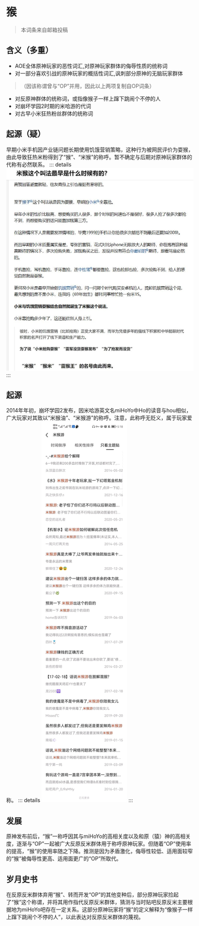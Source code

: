 # 猴
> 本词条来自邮箱投稿

## 含义（多重）
+ AOE全体原神玩家的恶性词汇,对原神玩家群体的侮辱性质的统称词
+ 对一部分喜欢引战的原神玩家的概括性词汇,讽刺部分原神的无脑玩家群体
> （因该称谓曾与“OP”并用，因此以上两项复制自OP词条）
+ 对反原神群体的统称词，或指像猴子一样上蹿下跳闹个不停的人
+ 对崩坏学园2时期的米哈游的代词
+ 对古早小米狂热粉丝群体的统称词

## 起源（疑）
早期小米手机因产业链问题长期使用饥饿营销策略，这种行为被网民评价为耍猴，由此导致狂热米粉得到了“猴”、“米猴”的称呼。暂不确定与后期对原神玩家群体的代称有必然联系。
::: details
![j](./1.jpg)
:::

## 起源
2014年年初，崩坏学园2发布，因米哈游英文名miHoYo中Ho的读音与hou相似，广大玩家对其致以“米猴油”、“米猴游”的称呼。注意，此称呼无贬义，属于玩家爱称。 
::: details
![j](./2.jpg)
:::
## 发展
原神发布前后，“猴”一称呼因其与miHoYo的高相关度以及和原（猿）神的高相关度，逐渐与“OP”一起被广大反原反米群体用于称呼原神玩家。但随着“OP”使用率的提高，“猴”的使用率随之下降。推测是因为矛盾激化，侮辱性较低、适用面较窄的“猴”被侮辱性更高、适用面更广的“OP”所取代。

## 岁月史书
在反原反米群体弃用“猴”、转而开发“OP”的其他变种后，部分原神玩家捡起了“猴”这个称谓，并将其用作指代反原反米群体，猜测与当时贴吧反原反米主要根据地为miHoYo吧存在一定关系。这部分原神玩家将“猴”的定义解释为“像猴子一样上蹿下跳闹个不停的人”，以此表达对反原反米群体的蔑视。


